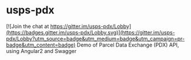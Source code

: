 # usps-pdx

[![Join the chat at https://gitter.im/usps-pdx/Lobby](https://badges.gitter.im/usps-pdx/Lobby.svg)](https://gitter.im/usps-pdx/Lobby?utm_source=badge&utm_medium=badge&utm_campaign=pr-badge&utm_content=badge)
Demo of Parcel Data Exchange (PDX) API, using Angular2 and Swagger
